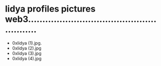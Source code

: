 # lidya profiles pictures web3........................................................
- 0xlidya (1).jpg.
- 0xlidya (2).jpg
- 0xlidya (3).jpg
- 0xlidya (4).jpg
